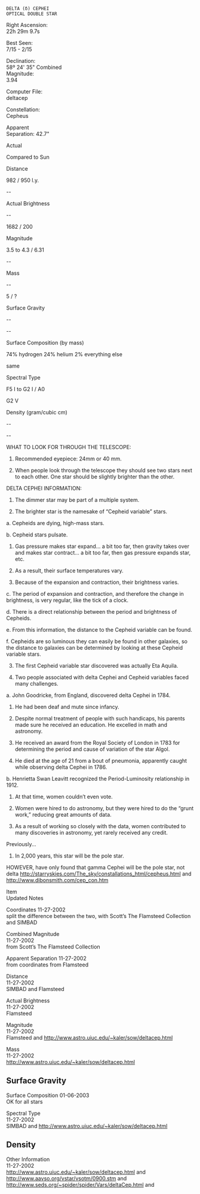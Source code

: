 	DELTA (δ) CEPHEI
	OPTICAL DOUBLE STAR



Right Ascension:	
22h 29m 9.7s	
	
Best Seen:	
7/15 - 2/15

Declination:	
58º 24' 35"	
Combined	
Magnitude:	
3.94

	
	
	
	


Computer File:	
deltacep	
	
Constellation:	
Cepheus

	
	
Apparent	
Separation:	
42.7"





	
	
Actual	
	
Compared to Sun

Distance	
	
982 / 950 l.y.	
	
--

Actual Brightness	
	
--	
	
1682 / 200

Magnitude	
	
3.5 to 4.3 / 6.31	
	
--

Mass	
	
--	
	
5 / ?

Surface Gravity	
	
--	
	
--

Surface Composition (by mass)	
	
74% hydrogen
24% helium
2% everything else	
	

same

Spectral Type	
	
F5 I to G2 I / A0	
	
G2 V

Density (gram/cubic cm)	
	
--	
	
--





WHAT TO LOOK FOR THROUGH THE TELESCOPE:

1.	Recommended eyepiece: 24mm or 40 mm.

2.	When people look through the telescope they should see two stars next to each other.  One star should be slightly brighter than the other.


DELTA CEPHEI INFORMATION:

1.	The dimmer star may be part of a multiple system.

2.	The brighter star is the namesake of “Cepheid variable” stars.

a.	Cepheids are dying, high-mass stars.
 

b.	Cepheid stars pulsate.

1.	Gas pressure makes star expand... a bit too far, then gravity takes over and makes star contract... a bit too far, then gas pressure expands star, etc.

2.	As a result, their surface temperatures vary.

3.	Because of the expansion and contraction, their brightness varies.

c.	The period of expansion and contraction, and therefore the change in brightness, is very regular, like the tick of a clock.

d.	There is a direct relationship between the period and brightness of Cepheids.

e.	From this information, the distance to the Cepheid variable can be found.

f.	Cepheids are so luminous they can easily be found in other galaxies, so the distance to galaxies can be determined by looking at these Cepheid variable stars.


3.	The first Cepheid variable star discovered was actually Eta Aquila.  


4.	Two people associated with delta Cephei and Cepheid variables faced many challenges.

a.	John Goodricke, from England, discovered delta Cephei in 1784.

1.	He had been deaf and mute since infancy.

2.	Despite normal treatment of people with such handicaps, his parents made sure he received an education.  He excelled in math and astronomy.

3.	He received an award from the Royal Society of London in 1783 for determining the period and cause of variation of the star Algol.

4.	He died at the age of 21 from a bout of pneumonia, apparently caught while observing delta Cephei in 1786.

b.	Henrietta Swan Leavitt recognized the Period-Luminosity relationship in 1912.

1.	At that time, women couldn’t even vote.

2.	Women were hired to do astronomy, but they were hired to do the “grunt work,” reducing great amounts of data.

3.	As a result of working so closely with the data, women contributed to  many discoveries in astronomy, yet rarely received any credit. 

 


Previously...

1.	In 2,000 years, this star will be the pole star.

HOWEVER, have only found that gamma Cephei will be the pole star, not delta
http://starryskies.com/The_sky/constallations_html/cepheus.html   and
http://www.dibonsmith.com/cep_con.htm







Item	
Updated	
Notes

Coordinates	
11-27-2002	
split the difference between the two, with Scott’s The Flamsteed Collection and SIMBAD

Combined Magnitude	
11-27-2002	
from Scott’s The Flamsteed Collection

Apparent Separation	
11-27-2002	
from coordinates from Flamsteed

Distance	
11-27-2002	
SIMBAD and Flamsteed

Actual Brightness	
11-27-2002	
Flamsteed

Magnitude	
11-27-2002	
Flamsteed and http://www.astro.uiuc.edu/~kaler/sow/deltacep.html

Mass	
11-27-2002	
http://www.astro.uiuc.edu/~kaler/sow/deltacep.html

Surface Gravity	
--	


Surface Composition	
01-06-2003	
OK for all stars

Spectral Type	
11-27-2002	
SIMBAD and http://www.astro.uiuc.edu/~kaler/sow/deltacep.html

Density	
--	


Other Information	
11-27-2002	
http://www.astro.uiuc.edu/~kaler/sow/deltacep.html   and http://www.aavso.org/vstar/vsotm/0900.stm   and http://www.seds.org/~spider/spider/Vars/deltaCep.html   and

